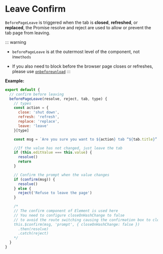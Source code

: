 # Leave Confirm

`BeforePageLeave` is triggered when the tab is **closed**, **refreshed**, or **replaced**, the Promise resolve and reject are used to allow or prevent the tab page from leaving.

::: warning

- `beforePageLeave` is at the outermost level of the component, not in`methods`

- If you also need to block before the browser page closes or refreshes, please use
  [`onbeforeunload`](https://developer.mozilla.org/en-US/docs/Web/API/WindowEventHandlers/onbeforeunload)
  :::

<doc-links demo="/initial-tabs/page-leave"></doc-links>

**Example:**

```javascript {3,15,21,23,28,29}
export default {
  // confirm before leaving
  beforePageLeave(resolve, reject, tab, type) {
    // types
    const action = {
      close: 'shut down',
      refresh: 'refresh',
      replace: 'replace',
      leave: 'leave'
    }[type]

    const msg = `Are you sure you want to ${action} tab “${tab.title}”？`

    //If the value has not changed, just leave the tab
    if (this.editValue === this.value) {
      resolve()
      return
    }

    // Confirm the prompt when the value changes
    if (confirm(msg)) {
      resolve()
    } else {
      reject('Refuse to leave the page')
    }

    /*
    // The confirm component of Element is used here
    // You need to configure closeOnHashChange to false
    // to avoid the route switching causing the confirmation box to close
    this.$confirm(msg, 'prompt', { closeOnHashChange: false })
      .then(resolve)
      .catch(reject)
    */
  }
}
```
